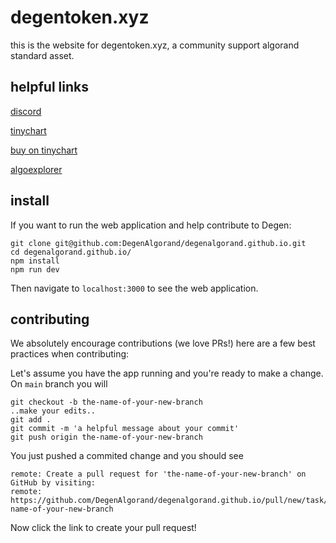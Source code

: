 # degentoken.xyz

this is the website for degentoken.xyz, a community support algorand standard asset.

## helpful links

[discord](https://discord.gg/wDy6eW6Gbj)

[tinychart](https://tinychart.org/asset/417708610)

[buy on tinychart](https://app.tinyman.org/#/swap?asset_in=0&asset_out=417708610)

[algoexplorer](https://algoexplorer.io/asset/417708610)

## install

If you want to run the web application and help contribute to Degen:

```
git clone git@github.com:DegenAlgorand/degenalgorand.github.io.git
cd degenalgorand.github.io/
npm install
npm run dev
```

Then navigate to `localhost:3000` to see the web application.

## contributing

We absolutely encourage contributions (we love PRs!) here are a few best practices when contributing:

Let's assume you have the app running and you're ready to make a change. On `main` branch you will

```
git checkout -b the-name-of-your-new-branch
..make your edits..
git add .
git commit -m 'a helpful message about your commit'
git push origin the-name-of-your-new-branch
```

You just pushed a commited change and you should see 
```
remote: Create a pull request for 'the-name-of-your-new-branch' on GitHub by visiting:
remote: https://github.com/DegenAlgorand/degenalgorand.github.io/pull/new/task/the-name-of-your-new-branch
```

Now click the link to create your pull request!